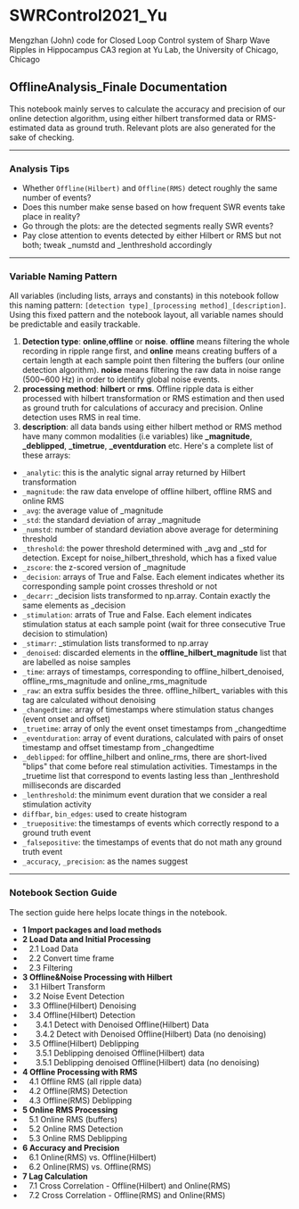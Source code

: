 # SWRControl2021_Yu
Mengzhan (John) code for Closed Loop Control system of Sharp Wave Ripples in Hippocampus CA3 region at Yu Lab, the University of Chicago, Chicago

## OfflineAnalysis_Finale Documentation

This notebook mainly serves to calculate the accuracy and precision of our online detection algorithm, using either hilbert transformed
data or RMS-estimated data as ground truth. Relevant plots are also generated for the sake of checking.

---

### Analysis Tips

- Whether ```Offline(Hilbert)``` and ```Offline(RMS)``` detect roughly the same number of events?
- Does this number make sense based on how frequent SWR events take place in reality?
- Go through the plots: are the detected segments really SWR events?
- Pay close attention to events detected by either Hilbert or RMS but not both; tweak _numstd and _lenthreshold accordingly

---

### Variable Naming Pattern

All variables (including lists, arrays and constants) in this notebook follow this naming pattern: ```[detection type]_[processing method]_[description]```.
Using this fixed pattern and the notebook layout, all variable names should be predictable and easily trackable.

1. **Detection type**: **online**,**offline** or **noise**. **offline** means filtering the whole recording in ripple range first, and 
**online** means creating buffers of a certain length at each sample point then filtering the buffers (our online detection algorithm).
**noise** means filtering the raw data in noise range (500~600 Hz) in order to identify global noise events. 
2. **processing method**: **hilbert** or **rms**. Offline ripple data is either processed with hilbert transformation or RMS estimation
and then used as ground truth for calculations of accuracy and precision. Online detection uses RMS in real time.
3. **description**: all data bands using either hilbert method or RMS method have many common modalities (i.e variables) like **_magnitude**,
**_deblipped**, **_timetrue**, **_eventduration** etc. Here's a complete list of these arrays:

- ```_analytic```: this is the analytic signal array returned by Hilbert transformation
- ```_magnitude```: the raw data envelope of offline hilbert, offline RMS and online RMS
- ```_avg```: the average value of _magnitude
- ```_std```: the standard deviation of array _magnitude
- ```_numstd```: number of standard deviation above average for determining threshold
- ```_threshold```: the power threshold determined with _avg and _std for detection. Except for noise_hilbert_threshold, which has a fixed
 value
- ```_zscore```: the z-scored version of _magnitude
- ```_decision```: arrays of True and False. Each element indicates whether its corresponding sample point crosses threshold or not
- ```_decarr```: _decision lists transformed to np.array. Contain exactly the same elements as _decision
- ```_stimulation```: arrats of True and False. Each element indicates stimulation status at each sample point (wait for three consecutive
 True decision to stimulation)
- ```_stimarr```: _stimulation lists transformed to np.array
- ```_denoised```: discarded elements in the **offline_hilbert_magnitude** list that are labelled as noise samples
- ```_time```: arrays of timestamps, corresponding to offline_hilbert_denoised, offline_rms_magnitude and online_rms_magnitude
- ```_raw```: an extra suffix besides the three. offline_hilbert_ variables with this tag are calculated without denoising
- ```_changedtime```: array of timestamps where stimulation status changes (event onset and offset)
- ```_truetime```: array of only the event onset timestamps from _changedtime
- ```_eventduration```: array of event durations, calculated with pairs of onset timestamp and offset timestamp from _changedtime
- ```_deblipped```: for offline_hilbert and online_rms, there are short-lived "blips" that come before real stimulation activities. 
Timestamps in the _truetime list that correspond to events lasting less than _lenthreshold milliseconds are discarded
- ```_lenthreshold```: the minimum event duration that we consider a real stimulation activity
- ```diffbar```, ```bin_edges```: used to create histogram
- ```_truepositive```: the timestamps of events which correctly respond to a ground truth event
- ```_falsepositive```: the timestamps of events that do not math any ground truth event
- ```_accuracy```, ```_precision```: as the names suggest

--- 

### Notebook Section Guide

The section guide here helps locate things in the notebook. 

- **1 Import packages and load methods**
- **2 Load Data and Initial Processing**
- &nbsp;&nbsp;&nbsp;2.1 Load Data
- &nbsp;&nbsp;&nbsp;2.2 Convert time frame
- &nbsp;&nbsp;&nbsp;2.3 Filtering
- **3 Offline&Noise Processing with Hilbert**
- &nbsp;&nbsp;&nbsp;3.1 Hilbert Transform
- &nbsp;&nbsp;&nbsp;3.2 Noise Event Detection
- &nbsp;&nbsp;&nbsp;3.3 Offline(Hilbert) Denoising
- &nbsp;&nbsp;&nbsp;3.4 Offline(Hilbert) Detection
- &nbsp;&nbsp;&nbsp;&nbsp;&nbsp;&nbsp;3.4.1 Detect with Denoised Offline(Hilbert) Data
- &nbsp;&nbsp;&nbsp;&nbsp;&nbsp;&nbsp;3.4.2 Detect with Denoised Offline(Hilbert) Data (no denoising)
- &nbsp;&nbsp;&nbsp;3.5 Offline(Hilbert) Deblipping
- &nbsp;&nbsp;&nbsp;&nbsp;&nbsp;&nbsp;3.5.1 Deblipping denoised Offline(Hilbert) data
- &nbsp;&nbsp;&nbsp;&nbsp;&nbsp;&nbsp;3.5.1 Deblipping denoised Offline(Hilbert) data (no denoising)
- **4 Offline Processing with RMS**
- &nbsp;&nbsp;&nbsp;4.1 Offline RMS (all ripple data)
- &nbsp;&nbsp;&nbsp;4.2 Offline(RMS) Detection
- &nbsp;&nbsp;&nbsp;4.3 Offline(RMS) Deblipping
- **5 Online RMS Processing**
- &nbsp;&nbsp;&nbsp;5.1 Online RMS (buffers)
- &nbsp;&nbsp;&nbsp;5.2 Online RMS Detection
- &nbsp;&nbsp;&nbsp;5.3 Online RMS Deblipping
- **6 Accuracy and Precision**
- &nbsp;&nbsp;&nbsp;6.1 Online(RMS) vs. Offline(Hilbert)
- &nbsp;&nbsp;&nbsp;6.2 Online(RMS) vs. Offline(RMS)
- **7 Lag Calculation**
- &nbsp;&nbsp;&nbsp;7.1 Cross Correlation - Offline(Hilbert) and Online(RMS)
- &nbsp;&nbsp;&nbsp;7.2 Cross Correlation - Offline(RMS) and Online(RMS)
